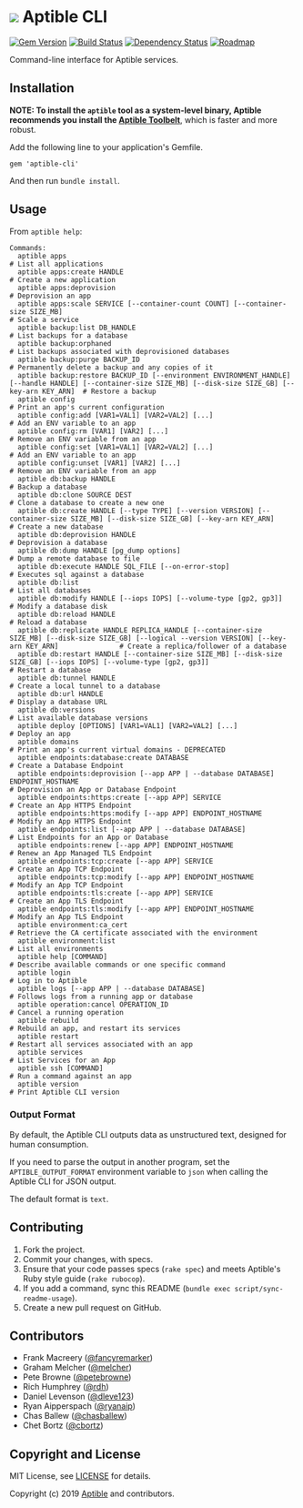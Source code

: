# ![](https://raw.github.com/aptible/straptible/master/lib/straptible/rails/templates/public.api/icon-60px.png) Aptible CLI

[![Gem Version](https://badge.fury.io/rb/aptible-cli.png)](https://rubygems.org/gems/aptible-cli)
[![Build Status](https://travis-ci.org/aptible/aptible-cli.png?branch=master)](https://travis-ci.org/aptible/aptible-cli)
[![Dependency Status](https://gemnasium.com/aptible/aptible-cli.png)](https://gemnasium.com/aptible/aptible-cli)
[![Roadmap](https://badge.waffle.io/aptible/aptible-cli.svg?label=ready&title=roadmap)](http://waffle.io/aptible/aptible-cli)

Command-line interface for Aptible services.

## Installation

**NOTE: To install the `aptible` tool as a system-level binary, Aptible
recommends you install the
[Aptible Toolbelt](https://support.aptible.com/toolbelt/)**, which is faster
and more robust.

Add the following line to your application's Gemfile.

    gem 'aptible-cli'

And then run `bundle install`.


## Usage

From `aptible help`:

<!-- BEGIN USAGE -->
```
Commands:
  aptible apps                                                                                                                                                # List all applications
  aptible apps:create HANDLE                                                                                                                                  # Create a new application
  aptible apps:deprovision                                                                                                                                    # Deprovision an app
  aptible apps:scale SERVICE [--container-count COUNT] [--container-size SIZE_MB]                                                                             # Scale a service
  aptible backup:list DB_HANDLE                                                                                                                               # List backups for a database
  aptible backup:orphaned                                                                                                                                     # List backups associated with deprovisioned databases
  aptible backup:purge BACKUP_ID                                                                                                                              # Permanently delete a backup and any copies of it
  aptible backup:restore BACKUP_ID [--environment ENVIRONMENT_HANDLE] [--handle HANDLE] [--container-size SIZE_MB] [--disk-size SIZE_GB] [--key-arn KEY_ARN]  # Restore a backup
  aptible config                                                                                                                                              # Print an app's current configuration
  aptible config:add [VAR1=VAL1] [VAR2=VAL2] [...]                                                                                                            # Add an ENV variable to an app
  aptible config:rm [VAR1] [VAR2] [...]                                                                                                                       # Remove an ENV variable from an app
  aptible config:set [VAR1=VAL1] [VAR2=VAL2] [...]                                                                                                            # Add an ENV variable to an app
  aptible config:unset [VAR1] [VAR2] [...]                                                                                                                    # Remove an ENV variable from an app
  aptible db:backup HANDLE                                                                                                                                    # Backup a database
  aptible db:clone SOURCE DEST                                                                                                                                # Clone a database to create a new one
  aptible db:create HANDLE [--type TYPE] [--version VERSION] [--container-size SIZE_MB] [--disk-size SIZE_GB] [--key-arn KEY_ARN]                             # Create a new database
  aptible db:deprovision HANDLE                                                                                                                               # Deprovision a database
  aptible db:dump HANDLE [pg_dump options]                                                                                                                    # Dump a remote database to file
  aptible db:execute HANDLE SQL_FILE [--on-error-stop]                                                                                                        # Executes sql against a database
  aptible db:list                                                                                                                                             # List all databases
  aptible db:modify HANDLE [--iops IOPS] [--volume-type [gp2, gp3]]                                                                                           # Modify a database disk
  aptible db:reload HANDLE                                                                                                                                    # Reload a database
  aptible db:replicate HANDLE REPLICA_HANDLE [--container-size SIZE_MB] [--disk-size SIZE_GB] [--logical --version VERSION] [--key-arn KEY_ARN]               # Create a replica/follower of a database
  aptible db:restart HANDLE [--container-size SIZE_MB] [--disk-size SIZE_GB] [--iops IOPS] [--volume-type [gp2, gp3]]                                         # Restart a database
  aptible db:tunnel HANDLE                                                                                                                                    # Create a local tunnel to a database
  aptible db:url HANDLE                                                                                                                                       # Display a database URL
  aptible db:versions                                                                                                                                         # List available database versions
  aptible deploy [OPTIONS] [VAR1=VAL1] [VAR2=VAL2] [...]                                                                                                      # Deploy an app
  aptible domains                                                                                                                                             # Print an app's current virtual domains - DEPRECATED
  aptible endpoints:database:create DATABASE                                                                                                                  # Create a Database Endpoint
  aptible endpoints:deprovision [--app APP | --database DATABASE] ENDPOINT_HOSTNAME                                                                           # Deprovision an App or Database Endpoint
  aptible endpoints:https:create [--app APP] SERVICE                                                                                                          # Create an App HTTPS Endpoint
  aptible endpoints:https:modify [--app APP] ENDPOINT_HOSTNAME                                                                                                # Modify an App HTTPS Endpoint
  aptible endpoints:list [--app APP | --database DATABASE]                                                                                                    # List Endpoints for an App or Database
  aptible endpoints:renew [--app APP] ENDPOINT_HOSTNAME                                                                                                       # Renew an App Managed TLS Endpoint
  aptible endpoints:tcp:create [--app APP] SERVICE                                                                                                            # Create an App TCP Endpoint
  aptible endpoints:tcp:modify [--app APP] ENDPOINT_HOSTNAME                                                                                                  # Modify an App TCP Endpoint
  aptible endpoints:tls:create [--app APP] SERVICE                                                                                                            # Create an App TLS Endpoint
  aptible endpoints:tls:modify [--app APP] ENDPOINT_HOSTNAME                                                                                                  # Modify an App TLS Endpoint
  aptible environment:ca_cert                                                                                                                                 # Retrieve the CA certificate associated with the environment
  aptible environment:list                                                                                                                                    # List all environments
  aptible help [COMMAND]                                                                                                                                      # Describe available commands or one specific command
  aptible login                                                                                                                                               # Log in to Aptible
  aptible logs [--app APP | --database DATABASE]                                                                                                              # Follows logs from a running app or database
  aptible operation:cancel OPERATION_ID                                                                                                                       # Cancel a running operation
  aptible rebuild                                                                                                                                             # Rebuild an app, and restart its services
  aptible restart                                                                                                                                             # Restart all services associated with an app
  aptible services                                                                                                                                            # List Services for an App
  aptible ssh [COMMAND]                                                                                                                                       # Run a command against an app
  aptible version                                                                                                                                             # Print Aptible CLI version
```
<!-- END USAGE -->

### Output Format

By default, the Aptible CLI outputs data as unstructured text, designed for human consumption.

If you need to parse the output in another program, set the `APTIBLE_OUTPUT_FORMAT` environment variable to `json` when calling the Aptible CLI for JSON output.

The default format is `text`.

## Contributing

1. Fork the project.
1. Commit your changes, with specs.
1. Ensure that your code passes specs (`rake spec`) and meets Aptible's Ruby style guide (`rake rubocop`).
1. If you add a command, sync this README (`bundle exec script/sync-readme-usage`).
1. Create a new pull request on GitHub.

## Contributors

* Frank Macreery ([@fancyremarker](https://github.com/fancyremarker))
* Graham Melcher ([@melcher](https://github.com/melcher))
* Pete Browne ([@petebrowne](https://github.com/petebrowne))
* Rich Humphrey ([@rdh](https://github.com/rdh))
* Daniel Levenson ([@dleve123](https://github.com/dleve123))
* Ryan Aipperspach ([@ryanaip](https://github.com/ryanaip))
* Chas Ballew ([@chasballew](https://github.com/chasballew))
* Chet Bortz ([@cbortz](https://github.com/cbortz))

## Copyright and License

MIT License, see [LICENSE](LICENSE.md) for details.

Copyright (c) 2019 [Aptible](https://www.aptible.com) and contributors.
